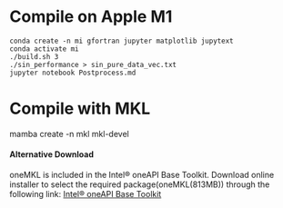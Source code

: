 # Compile on Apple M1

```
conda create -n mi gfortran jupyter matplotlib jupytext
conda activate mi
./build.sh 3
./sin_performance > sin_pure_data_vec.txt
jupyter notebook Postprocess.md
```

# Compile with MKL

mamba create -n mkl mkl-devel

#### Alternative Download

oneMKL is included in the Intel® oneAPI Base Toolkit. Download online installer
to select the required package(oneMKL(813MB)) through the following link:
[Intel® oneAPI Base Toolkit](https://www.intel.com/content/www/us/en/developer/tools/oneapi/base-toolkit-download.html?operatingsystem=linux&distributions=webdownload&options=online)
